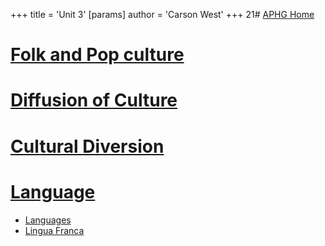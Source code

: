 +++
 title = 'Unit 3'
[params]
	author = 'Carson West'
+++
21# [APHG Home](./../aphg-home/)
# [Folk and Pop culture](./../folk-and-pop-culture/)

# [Diffusion of Culture](./../diffusion-of-culture/)
# [Cultural Diversion](./../cultural-diversion/)


# [Language](./../language/)
- [Languages](./../languages/)
- [Lingua Franca](./../lingua-franca/)